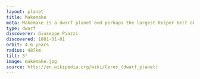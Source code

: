 ```yaml
---
layout: planet
title: Makemake
meta: Makemake is a dwarf planet and perhaps the largest Kniper belt object.
type: dwarf
discoverer: Giuseppe Piazzi
discovered: 1801-01-01
orbit: 4.6 years
radius: 487km
tilt: 3°
image: makemake.jpg
source: http://en.wikipedia.org/wiki/Ceres_(dwarf_planet)
---
```

